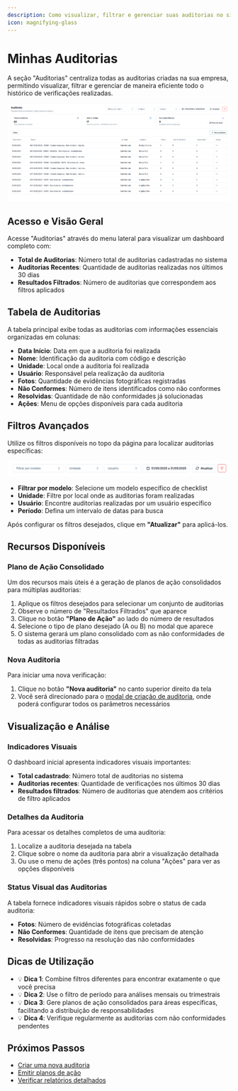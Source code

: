```yaml
---
description: Como visualizar, filtrar e gerenciar suas auditorias no sistema GNRX
icon: magnifying-glass
---
```


# Minhas Auditorias

A seção "Auditorias" centraliza todas as auditorias criadas na sua empresa, permitindo visualizar, filtrar e gerenciar de maneira eficiente todo o histórico de verificações realizadas.

![Visão geral da tela Auditorias](../.gitbook/assets/auditorias-visao.png)

## Acesso e Visão Geral

Acesse "Auditorias" através do menu lateral para visualizar um dashboard completo com:

* **Total de Auditorias**: Número total de auditorias cadastradas no sistema
* **Auditorias Recentes**: Quantidade de auditorias realizadas nos últimos 30 dias
* **Resultados Filtrados**: Número de auditorias que correspondem aos filtros aplicados

## Tabela de Auditorias

A tabela principal exibe todas as auditorias com informações essenciais organizadas em colunas:

* **Data Início**: Data em que a auditoria foi realizada
* **Nome**: Identificação da auditoria com código e descrição
* **Unidade**: Local onde a auditoria foi realizada
* **Usuário**: Responsável pela realização da auditoria
* **Fotos**: Quantidade de evidências fotográficas registradas
* **Não Conformes**: Número de itens identificados como não conformes
* **Resolvidas**: Quantidade de não conformidades já solucionadas
* **Ações**: Menu de opções disponíveis para cada auditoria

## Filtros Avançados

Utilize os filtros disponíveis no topo da página para localizar auditorias específicas:

![Filtros de Auditorias](../.gitbook/assets/filtros.png)

* **Filtrar por modelo**: Selecione um modelo específico de checklist
* **Unidade**: Filtre por local onde as auditorias foram realizadas
* **Usuário**: Encontre auditorias realizadas por um usuário específico
* **Período**: Defina um intervalo de datas para busca

Após configurar os filtros desejados, clique em **"Atualizar"** para aplicá-los.

## Recursos Disponíveis

### Plano de Ação Consolidado

Um dos recursos mais úteis é a geração de planos de ação consolidados para múltiplas auditorias:

1. Aplique os filtros desejados para selecionar um conjunto de auditorias
2. Observe o número de "Resultados Filtrados" que aparece
3. Clique no botão **"Plano de Ação"** ao lado do número de resultados
4. Selecione o tipo de plano desejado (A ou B) no modal que aparece
5. O sistema gerará um plano consolidado com as não conformidades de todas as auditorias filtradas

### Nova Auditoria

Para iniciar uma nova verificação:

1. Clique no botão **"Nova auditoria"** no canto superior direito da tela
2. Você será direcionado para o [modal de criação de auditoria](criar-auditoria.md), onde poderá configurar todos os parâmetros necessários

## Visualização e Análise

### Indicadores Visuais

O dashboard inicial apresenta indicadores visuais importantes:

* **Total cadastrado**: Número total de auditorias no sistema
* **Auditorias recentes**: Quantidade de verificações nos últimos 30 dias
* **Resultados filtrados**: Número de auditorias que atendem aos critérios de filtro aplicados

### Detalhes da Auditoria

Para acessar os detalhes completos de uma auditoria:

1. Localize a auditoria desejada na tabela
2. Clique sobre o nome da auditoria para abrir a visualização detalhada
3. Ou use o menu de ações (três pontos) na coluna "Ações" para ver as opções disponíveis

### Status Visual das Auditorias

A tabela fornece indicadores visuais rápidos sobre o status de cada auditoria:

* **Fotos**: Número de evidências fotográficas coletadas
* **Não Conformes**: Quantidade de itens que precisam de atenção
* **Resolvidas**: Progresso na resolução das não conformidades

## Dicas de Utilização

* 💡 **Dica 1**: Combine filtros diferentes para encontrar exatamente o que você precisa
* 💡 **Dica 2**: Use o filtro de período para análises mensais ou trimestrais
* 💡 **Dica 3**: Gere planos de ação consolidados para áreas específicas, facilitando a distribuição de responsabilidades
* 💡 **Dica 4**: Verifique regularmente as auditorias com não conformidades pendentes

## Próximos Passos

* [Criar uma nova auditoria](criar-auditoria.md)
* [Emitir planos de ação](emitir-plano-acao.md)
* [Verificar relatórios detalhados](relatorio-auditoria.md)
